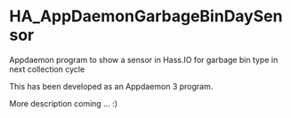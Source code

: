 # HA_AppDaemonGarbageBinDaySensor
Appdaemon program to show a sensor in Hass.IO for garbage bin type in next collection cycle

This has been developed as an Appdaemon 3 program.

More description coming ... :)

